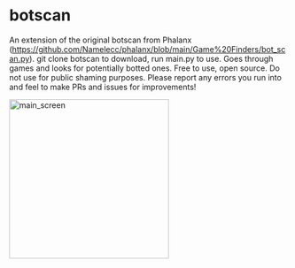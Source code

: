 # botscan

An extension of the original botscan from Phalanx (https://github.com/Namelecc/phalanx/blob/main/Game%20Finders/bot_scan.py). git clone botscan to download, run main.py to use. Goes through games and looks for potentially botted ones. Free to use, open source. Do not use for public shaming purposes. Please report any errors you run into and feel to make PRs and issues for improvements!

<img width="288" alt="main_screen" src="https://user-images.githubusercontent.com/39218601/140618581-34df47c0-b681-4ca0-b1ba-816c37db9951.png">
